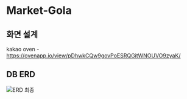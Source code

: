 # Market-Gola

## 화면 설계

kakao oven - https://ovenapp.io/view/pDhwkCQw9govPoESRQGitWNOUVO9zyaK/

## DB ERD

![ERD 최종](https://user-images.githubusercontent.com/71138398/172528406-28439eab-715b-4e8c-88ac-506709659d2f.png)

